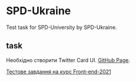 # SPD-Ukraine
Test task for SPD-University by SPD-Ukraine.

## task
Необхідно створити Twitter Card UI. [GitHub Page](https://andriistoliarov.github.io/testTasks/SPD-Ukraine/twitter-card-ui/dist/twitter-card-ui/index.html).

[Тестове завдання на курс Front-end-2021](task-front-end-2021.pdf)
